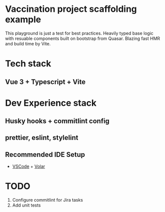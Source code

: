 # Vaccination project scaffolding example

This playground is just a test for best practices. Heavily typed base logic with resuable components built on bootstrap from Quasar. Blazing fast HMR and build time by Vite.

# Tech stack

## Vue 3 + Typescript + Vite

# Dev Experience stack

## Husky hooks + commitlint config
## prettier, eslint, stylelint



## Recommended IDE Setup

- [VSCode](https://code.visualstudio.com/) + [Volar](https://marketplace.visualstudio.com/items?itemName=johnsoncodehk.volar)

# TODO
1. Configure commitlint for Jira tasks
2. Add unit tests
